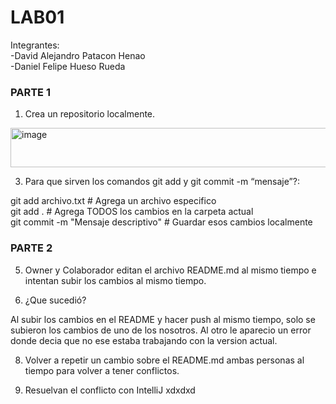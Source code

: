 ﻿# **LAB01**
Integrantes:  
-David Alejandro Patacon Henao    
-Daniel Felipe Hueso Rueda

### **PARTE 1**
1. Crea un repositorio localmente.
<img width="1066" height="63" alt="image" src="https://github.com/user-attachments/assets/af17702b-5e8c-4377-8ab6-1d56dfec2eeb" />



3. Para que sirven los comandos git add y git commit -m “mensaje”?:

git add archivo.txt        # Agrega un archivo especifico  
git add .                  # Agrega TODOS los cambios en la carpeta actual  
git commit -m "Mensaje descriptivo" # Guardar esos cambios localmente  

### **PARTE 2**

5. Owner y Colaborador editan el archivo README.md al mismo tiempo e intentan subir los cambios al mismo tiempo.

6. ¿Que sucedió?

Al subir los cambios en el README y hacer push al mismo tiempo, solo se subieron los cambios de uno de los nosotros. Al otro le aparecio un error donde decia que no ese estaba trabajando con la version actual. 

8. Volver a repetir un cambio sobre el README.md ambas personas al tiempo para volver a tener conflictos.

9. Resuelvan el conflicto con IntelliJ
xdxdxd
   







